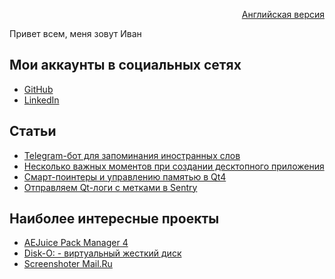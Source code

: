 <p align="right" width="100%"><a href="https://sploid.github.io/">Английская версия</a></p>

Привет всем, меня зовут Иван

## Мои аккаунты в социальных сетях

- [GitHub](https://github.com/sploid)
- [LinkedIn](https://www.linkedin.com/in/ivankrivenkov)

## Статьи

- [Telegram-бот для запоминания иностранных слов](https://sploid.github.io/ru/bot/)
- [Несколько важных моментов при создании десктопного приложения](https://sploid.github.io/ru/desktop_services/)
- [Cмарт-поинтеры и управлению памятью в Qt4](https://sploid.github.io/ru/ptrs/)
- [Отправляем Qt-логи с метками в Sentry](https://sploid.github.io/ru/logs/)

## Наиболее интересные проекты

- [AEJuice Pack Manager 4](https://sploid.github.io/ru/projects/aejuice)
- [Disk-O: - виртуальный жесткий диск](https://sploid.github.io/ru/projects/disko)
- [Screenshoter Mail.Ru](https://sploid.github.io/ru/projects/screenshoter)
